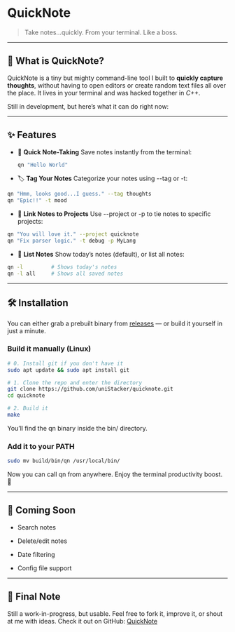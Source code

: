 # QuickNote

> Take notes...quickly. From your terminal. Like a boss.

---

## 🚀 What is QuickNote?

QuickNote is a tiny but mighty command-line tool I built to **quickly capture thoughts**, without having to open editors or create random text files all over the place. It lives in your terminal and was hacked together in *C++*.

Still in development, but here’s what it can do right now:

---

## ✨ Features

- 📌 **Quick Note-Taking**
  Save notes instantly from the terminal:
  ```bash
  qn "Hello World"

- 🏷️ **Tag Your Notes**
  Categorize your notes using --tag or -t:
```bash
qn "Hmm, looks good...I guess." --tag thoughts
qn "Epic!!" -t mood
```

- 📁 **Link Notes to Projects**
  Use --project or -p to tie notes to specific projects:
```bash
qn "You will love it." --project quicknote
qn "Fix parser logic." -t debug -p MyLang
```

- 📄 **List Notes**
  Show today’s notes (default), or list all notes:
```bash
qn -l         # Shows today's notes
qn -l all     # Shows all saved notes
```

---

## 🛠️ Installation

You can either grab a prebuilt binary from [releases](https://github.com/uniStacker/quicknote/releases)  — or build it yourself in just a minute.

### Build it manually (Linux)
```bash
# 0. Install git if you don't have it
sudo apt update && sudo apt install git

# 1. Clone the repo and enter the directory
git clone https://github.com/uniStacker/quicknote.git
cd quicknote

# 2. Build it
make
```

You’ll find the qn binary inside the bin/ directory.

### Add it to your PATH
```bash
sudo mv build/bin/qn /usr/local/bin/
```

Now you can call qn from anywhere. Enjoy the terminal productivity boost. 🚀


---

## 🧠 Coming Soon

- Search notes

- Delete/edit notes

- Date filtering

- Config file support

---

## 🤘 Final Note

Still a work-in-progress, but usable. Feel free to fork it, improve it, or shout at me with ideas.
Check it out on GitHub: [QuickNote](https://github.com/uniStacker/quicknote)
